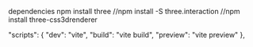 dependencies
npm install three
//npm install -S three.interaction
//npm install three-css3drenderer

  "scripts": {
    "dev": "vite",
    "build": "vite build",
    "preview": "vite preview"
  },
